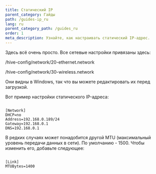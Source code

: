 ```yaml
---
title: Статический IP
parent_category: Гайды
path: /guides-ip_ru
lang: ru
parent_category_path: /guides_ru
order: 1
meta_description: Узнайте, как настраивать статический IP-адрес.
---
```


Здесь всё очень просто. Все сетевые настройки привязаны здесь:

/hive-config/network/20-ethernet.network

/hive-config/network/30-wireless.network

Они видны в Windows, так что вы можете редактировать их перед загрузкой.

Вот пример настройки статического IP-адреса:
<pre><code>
[Network]
DHCP=no
Address=192.168.0.189/24
Gateway=192.168.0.1
DNS=192.168.0.1
</code></pre>

В редких случаях может понадобится другой MTU (максимальный уровень передачи данных в сети). По умолчанию - 1500. Чтобы изменить его, добавьте следующее:

<pre><code>
[Link]
MTUBytes=1400
</code></pre>
